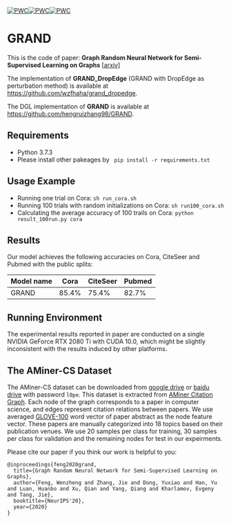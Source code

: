 [![PWC](https://img.shields.io/endpoint.svg?url=https://paperswithcode.com/badge/graph-random-neural-network/node-classification-on-citeseer-with-public)](https://paperswithcode.com/sota/node-classification-on-citeseer-with-public?p=graph-random-neural-network)[![PWC](https://img.shields.io/endpoint.svg?url=https://paperswithcode.com/badge/graph-random-neural-network/node-classification-on-pubmed-with-public)](https://paperswithcode.com/sota/node-classification-on-pubmed-with-public?p=graph-random-neural-network)[![PWC](https://img.shields.io/endpoint.svg?url=https://paperswithcode.com/badge/graph-random-neural-network/node-classification-on-cora-with-public-split)](https://paperswithcode.com/sota/node-classification-on-cora-with-public-split?p=graph-random-neural-network)

# GRAND
This is the code of paper: **Graph Random Neural Network for Semi-Supervised Learning on Graphs** [[arxiv](https://arxiv.org/pdf/2005.11079.pdf)]

The implementation of **GRAND_DropEdge** (GRAND with DropEdge as perturbation method) is available at https://github.com/wzfhaha/grand_dropedge. 

The DGL implementation of **GRAND** is available at https://github.com/hengruizhang98/GRAND.

## Requirements
* Python 3.7.3
* Please install other pakeages by 
``` pip install -r requirements.txt```

## Usage Example
* Running one trial on Cora:
```sh run_cora.sh ```
* Running 100 trials with random initializations on Cora:
```sh run100_cora.sh ```
* Calculating the average accuracy of 100 trails on Cora:
```python result_100run.py cora ```

## Results

Our model achieves the following accuracies on Cora, CiteSeer and Pubmed with the public splits:

| Model name   |   Cora    |  CiteSeer |  Pubmed   |
| ------------ | --------- | --------- | --------- |
| GRAND        |   85.4%   |    75.4%  |   82.7%   |

## Running Environment 

The experimental results reported in paper are conducted on a single NVIDIA GeForce RTX 2080 Ti with CUDA 10.0, which might be slightly inconsistent with the results induced by other platforms.

## The AMiner-CS Dataset
The AMiner-CS dataset can be downloaded from [google drive](https://drive.google.com/file/d/1yG5BP0GJKoB2Q07Uqd1DuC2tMf4EZo4u/view?usp=sharing) or [baidu drive](https://pan.baidu.com/s/1QWsioe2hPTFWyoL3aF6jlQ) with password `l0pe`.
This dataset is extracted from [AMiner Citation Graph](https://www.aminer.cn/citation). Each node of the graph corresponds to a paper in computer science, and edges represent citation relations between papers. We use averaged [GLOVE-100](https://nlp.stanford.edu/projects/glove/) word vector of paper abstract as the node feature vector. These papers are manually categorized into 18 topics based on their publication venues. We use 20 samples per class for training, 30 samples per class for validation and the remaining nodes for test in our expeirments.


Please cite our paper if you think our work is helpful to you:

```
@inproceedings{feng2020grand,
  title={Graph Random Neural Network for Semi-Supervised Learning on Graphs},
  author={Feng, Wenzheng and Zhang, Jie and Dong, Yuxiao and Han, Yu and Luan, Huanbo and Xu, Qian and Yang, Qiang and Kharlamov, Evgeny and Tang, Jie},
  booktitle={NeurIPS'20},
  year={2020}
}
```
